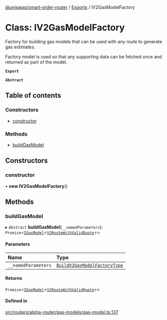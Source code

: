 [@uniswap/smart-order-router](../README.md) / [Exports](../modules.md) / IV2GasModelFactory

# Class: IV2GasModelFactory

Factory for building gas models that can be used with any route to generate
gas estimates.

Factory model is used so that any supporting data can be fetched once and
returned as part of the model.

**`Export`**

**`Abstract`**

## Table of contents

### Constructors

- [constructor](IV2GasModelFactory.md#constructor)

### Methods

- [buildGasModel](IV2GasModelFactory.md#buildgasmodel)

## Constructors

### constructor

• **new IV2GasModelFactory**()

## Methods

### buildGasModel

▸ `Abstract` **buildGasModel**(`__namedParameters`): `Promise`<[`IGasModel`](../modules.md#igasmodel)<[`V2RouteWithValidQuote`](V2RouteWithValidQuote.md)\>\>

#### Parameters

| Name | Type |
| :------ | :------ |
| `__namedParameters` | [`BuildV2GasModelFactoryType`](../modules.md#buildv2gasmodelfactorytype) |

#### Returns

`Promise`<[`IGasModel`](../modules.md#igasmodel)<[`V2RouteWithValidQuote`](V2RouteWithValidQuote.md)\>\>

#### Defined in

[src/routers/alpha-router/gas-models/gas-model.ts:137](https://github.com/Uniswap/smart-order-router/blob/10190c3/src/routers/alpha-router/gas-models/gas-model.ts#L137)
